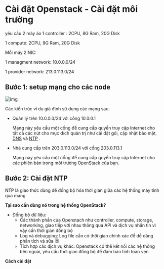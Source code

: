 # Cài đặt Openstack - Cài đặt môi trường



yêu cầu 2 máy ảo 
1 controller : 2CPU, 8G Ram, 20G Disk

1 compute: 2CPU, 8G Ram, 20G Disk

Mỗi máy 2 NIC:

1 managment network: 10.0.0.0/24

1 provider network: 213.0.113.0/24



## Bước 1: setup mạng cho các node 

![img](https://docs.openstack.org/install-guide/_images/networklayout.png)

Các kiến trúc ví dụ giả định sử dụng các mạng sau:

- Quản lý trên 10.0.0.0/24 với cổng 10.0.0.1

  Mạng này yêu cầu một cổng để cung cấp quyền truy cập Internet cho tất cả các nút cho mục đích quản trị như cài đặt gói, cập nhật bảo mật, [DNS](https://docs-openstack-org.translate.goog/install-guide/common/glossary.html?_x_tr_sl=en&_x_tr_tl=vi&_x_tr_hl=vi&_x_tr_pto=wapp#term-Domain-Name-System-DNS) và [NTP](https://docs-openstack-org.translate.goog/install-guide/common/glossary.html?_x_tr_sl=en&_x_tr_tl=vi&_x_tr_hl=vi&_x_tr_pto=wapp#term-Network-Time-Protocol-NTP) .

- Nhà cung cấp trên 203.0.113.0/24 với cổng 203.0.113.1

  Mạng này yêu cầu một cổng để cung cấp quyền truy cập Internet cho các phiên bản trong môi trường OpenStack của bạn.

## Bước 2:  Cài đặt NTP

NTP là giao thức dùng để đồng bộ hóa thời gian giữa các hệ thống máy tính qua mạng 

**Tại sao cần dùng nó trong hệ thống OpenStack?**

- Đồng bộ dữ liệu: 
  - Các thành phần của Openstach như controller, compute, storage, networking, giao tiếp với nhau thông qua API và dịch vụ nhắn tin vì vậy cần thời gian đồng bộ 
  - Log và debugging: Log file cần có thời gian chính xác để dễ dàng phân tích và sửa lỗi 
  - Tích hợp các dịch vụ khác: Openstack có thể kết nối các hệ thống bên ngoài, yêu cầu thời gian đồng bộ để đảm bảo tính toàn vẹn

**Cách cài đặt**

